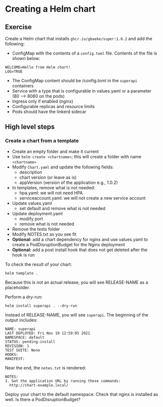 # Creating a Helm chart

## Exercise

Create a Helm chart that installs `ghcr.io/gbaeke/super:1.0.2` and add the following:
- ConfigMap with the contents of a `config.toml` file. Contents of the file is shown below:

```
WELCOME=Hello from Helm chart!
LOG=TRUE
```

- The ConfigMap content should be /config.toml in the `superapi` containers
- Service with a type that is configurable in values.yaml or a parameter (80 --> 8080 on the pods)
- Ingress only if enabled (nginx)
- Configurable replicas and resource limits
- Pods should have the linkerd sidecar

## High level steps

### Create a chart from a template

- Create an empty folder and make it current
- Use `helm create <chartname>`; this will create a folder with name `<chartname>`
- Modify `Chart.yaml` and update the following fields:
    - description
    - chart version (or leave as is)
    - appVersion (version of the application e.g., 1.0.2)
- In templates, remove what is not needed:
    - hpa.yaml: we will not need HPA
    - serviceaccount.yaml: we will not create a new service account
- Update values.yaml
    - set default and remove what is not needed
- Update deployment.yaml
    - modify port
    - remove what is not needed
- Remove the tests folder
- Modify NOTES.txt as you see fit
- **Optional:** add a chart dependency for nginx and use values.yaml to create a PodDisruptionBudget for the Nginx deployment
- **Optional:** add a post install hook that does not get deleted after the hook is run

To check the result of your chart:

```
helm template .
```

Because this is not an actual release, you will see RELEASE-NAME as a placeholder.

Perform a dry-run:

```
helm install superapi . --dry-run
```

Instead of RELEASE-NAME, you will see `superapi`. The beginning of the output includes:

```
NAME: superapi
LAST DEPLOYED: Fri Nov 19 12:59:05 2021
NAMESPACE: default
STATUS: pending-install
REVISION: 1
TEST SUITE: None
HOOKS:
MANIFEST:
```

Near the end, the `notes.txt` is rendered:

```
NOTES:
1. Get the application URL by running these commands:
  http://chart-example.local/
```

Deploy your chart to the default namespace. Check that nginx is installed as well. Is there a PodDisruptionBudget?